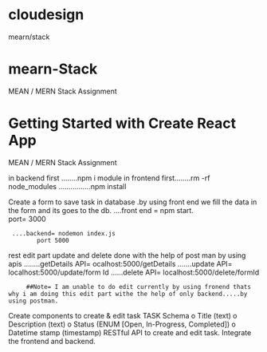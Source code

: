# cloudesign
mearn/stack
# mearn-Stack
MEAN / MERN Stack Assignment
# Getting Started with Create React App


MEAN / MERN Stack Assignment

in backend first ........npm i module
in frontend first........rm -rf node_modules
................npm install


Create a form to save task in database
.by using front end we  fill the data in the form and its goes to the db.
     ....front end  = npm start.       
            port= 3000     

     ....backend= nodemon index.js
            port 5000

rest edit part update and delete done with the help of post man by using apis
        ........getDetails API= ocalhost:5000/getDetails
         .......update API=   localhost:5000/update/form Id
         ......delete API= localhost:5000/delete/formId

         ##Note= I am unable to do edit currently by using fronend thats why i am doing this edit part withe the help of only backend.....by using postman.



Create components to create & edit task
TASK Schema
o Title (text)
o Description (text)
o Status (ENUM [Open, In-Progress, Completed])
o Datetime stamp (timestamp)
RESTful API to create and edit task.
Integrate the frontend and backend.
